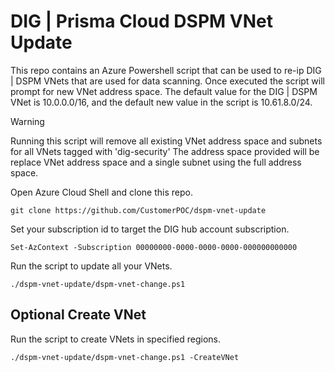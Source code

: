 # DIG | Prisma Cloud DSPM VNet Update

This repo contains an Azure Powershell script that can be used to re-ip DIG | DSPM VNets that are used for data scanning. Once executed the script will prompt for new VNet address space. The default value for the DIG | DSPM VNet is 10.0.0.0/16, and the default new value in the script is 10.61.8.0/24.


> [!WARNING]
> Running this script will remove all existing VNet address space and subnets for all VNets tagged with 'dig-security'
> The address space provided will be replace VNet address space and a single subnet using the full address space.

Open Azure Cloud Shell and clone this repo.

```shell
git clone https://github.com/CustomerPOC/dspm-vnet-update
```

Set your subscription id to target the DIG hub account subscription.

```shell
Set-AzContext -Subscription 00000000-0000-0000-0000-000000000000
```

Run the script to update all your VNets.

```shell
./dspm-vnet-update/dspm-vnet-change.ps1
```

## Optional Create VNet

Run the script to create VNets in specified regions.

```shell
./dspm-vnet-update/dspm-vnet-change.ps1 -CreateVNet
```
